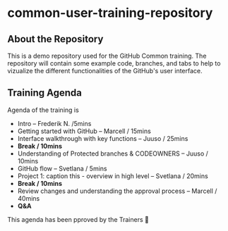 # common-user-training-repository
## About the Repository

This is a demo repository used for the GitHub Common training. The repository will contain some example code, branches, and tabs to help to vizualize the different functionalities of the GitHub's user interface.

## Training Agenda

Agenda of the training is

* Intro – Frederik N. /5mins​
* Getting started with GitHub – Marcell / 15mins​
* Interface walkthrough with key functions – Juuso / 25mins​
* **Break / 10mins​**
* Understanding of Protected branches & CODEOWNERS – Juuso / 10mins​
* GitHub flow – Svetlana / 5mins​
* Project 1: caption this - overview in high level – Svetlana / 20mins​
* **Break / 10mins​**
* Review changes and understanding the approval process – Marcell / 40mins​
* **Q&A**

This agenda has been pproved by the Trainers 🥇
